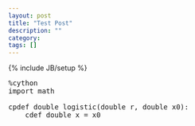 ```yaml
---
layout: post
title: "Test Post"
description: ""
category: 
tags: []
---
```

{% include JB/setup %}

<pre class="prettyprint linenums">
%cython
import math

cpdef double logistic(double r, double x0):
    cdef double x = x0

</pre>
